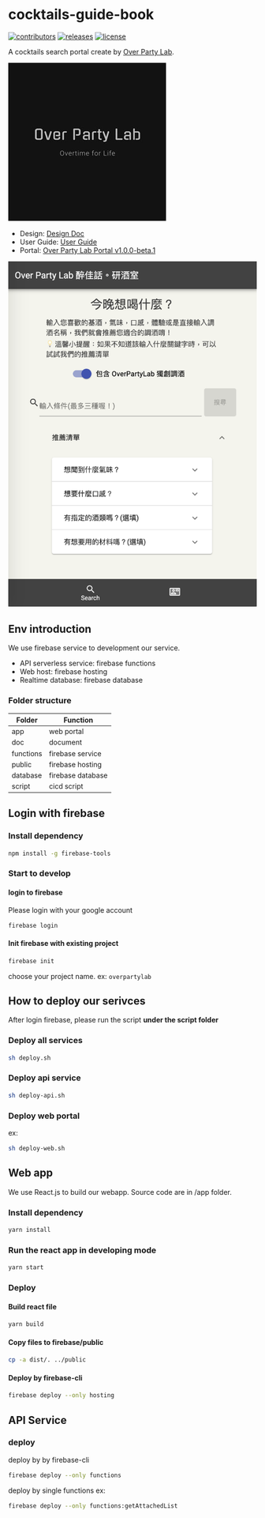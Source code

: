 # cocktails-guide-book

[![contributors](https://img.shields.io/github/contributors/overpartylab/cocktails-guide-book)](https://github.com/overpartylab/cocktails-guide-book/graphs/contributors)
[![releases](https://img.shields.io/github/v/release/overpartylab/cocktails-guide-book)](https://github.com/overpartylab/cocktails-guide-book/releases/tag/v1.0.0-beta.1)
[![license](https://img.shields.io/github/license/overpartylab/cocktails-guide-book)](https://github.com/overpartylab/cocktails-guide-book/blob/master/LICENSE)

A cocktails search portal create by [Over Party Lab](https://www.instagram.com/over.party.lab/).

![logo](doc/images/logo.jpg "logo")

* Design: [Design Doc](doc/DESIGN.md)
* User Guide: [User Guide](doc/USER-GUIDE.md)
* Portal: [Over Party Lab Portal v1.0.0-beta.1](https://overpartylab-4c6d2.web.app/)

![portal](doc/images/portal-1.0.0-beta.1.png "portal")

## Env introduction

We use firebase service to development our service.
* API serverless service: firebase functions
* Web host: firebase hosting
* Realtime database: firebase database

### Folder structure

|Folder   |Function         |
|---------|-----------------|
|app      |web portal       |
|doc      |document         |
|functions|firebase service |
|public   |firebase hosting |
|database |firebase database|
|script   |cicd script      |

## Login with firebase

### Install dependency

```sh
npm install -g firebase-tools
```

### Start to develop

#### login to firebase

Please login with your google account

```sh
firebase login
```

#### Init firebase with existing project
```sh
firebase init
```
choose your project name. ex: ```overpartylab```


## How to deploy our serivces

After login firebase, please run the script <strong>under the script folder</strong>

### Deploy all services
```sh
sh deploy.sh
```

### Deploy api service
```sh
sh deploy-api.sh
```

### Deploy web portal
ex:
```sh
sh deploy-web.sh
```

## Web app

We use React.js to build our webapp. Source code are in /app folder.

### Install dependency

```sh
yarn install
```

### Run the react app in developing mode
```sh
yarn start
```

### Deploy

#### Build react file

```sh
yarn build
```

#### Copy files to firebase/public

```sh
cp -a dist/. ../public
```

#### Deploy by firebase-cli
```sh
firebase deploy --only hosting
```


## API Service

### deploy

deploy by by firebase-cli
```sh
firebase deploy --only functions
```

deploy by single functions
ex:
```sh
firebase deploy --only functions:getAttachedList
```
